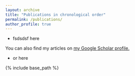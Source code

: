 ```yaml
---
layout: archive
title: "Publications in chronological order"
permalink: /publications/
author_profile: true
---
```


- fsdsdsf here

<!-- {% if author.googlescholar %} -->
You can also find my articles on <u><a href="{{author.googlescholar}}">my Google Scholar profile</a>.</u>

<!--{% endif %}-->

- or here

{% include base_path %}
<!--
{% for post in site.publications reversed %}
  {% include archive-single.html %}
{% endfor %}
-->


